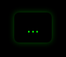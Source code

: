 <!DOCTYPE html>
<html lang="ar">
<head>
  <meta charset="UTF-8" />
  <meta name="viewport" content="width=device-width, initial-scale=1" />
  <title>LAUSD</title>
  <style>
    html, body {
      margin: 0;
      padding: 0;
      height: 100%;
      width: 100%;
      overflow: hidden;
      background-color: black;
      font-family: Arial, sans-serif;
      direction: rtl;
    }

    #container {
      position: relative;
      width: 100vw;
      height: 100vh;
      display: flex;
      justify-content: center;
      align-items: center;
    }

    #result {
      position: absolute;
      top: 20px;
      left: 50%;
      transform: translateX(-50%);
      background: #000;
      color: #0f0;
      padding: 10px 20px;
      border-radius: 8px;
      font-size: 1.5rem;
      z-index: 9999;
      box-shadow: 0 0 10px rgba(0,255,0,0.3);
    }

    #chart {
      width: 100%;
      height: 100%;
    }
  </style>
</head>
<body>

  <div id="container">
    <div id="result">...</div>
    <div id="chart"></div>
  </html>
